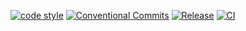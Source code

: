 [![code style](https://antfu.me/badge-code-style.svg)](https://github.com/antfu/eslint-config)
[![Conventional Commits](https://img.shields.io/badge/Conventional%20Commits-1.0.0-%23FE5196?logo=conventionalcommits&logoColor=white)](https://conventionalcommits.org)
[![Release](https://github.com/nandordudas/nuxt-template/actions/workflows/release.yml/badge.svg)](https://github.com/nandordudas/nuxt-template/actions/workflows/release.yml)
[![CI](https://github.com/nandordudas/nuxt-template/actions/workflows/ci.yml/badge.svg)](https://github.com/nandordudas/nuxt-template/actions/workflows/ci.yml)
